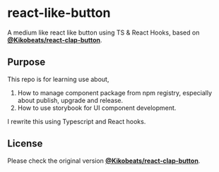 <!--
 * @Date: 2019-11-18 17:32:25
 * @LastEditors: Tian Zhi
 * @LastEditTime: 2019-11-20 19:36:28
 -->
 # react-like-button
A medium like react like button using TS & React Hooks, based on **[@Kikobeats/react-clap-button](https://github.com/Kikobeats/react-clap-button)**.  

## Purpose
This repo is for learning use about,  
1. How to manage component package from npm registry, especially about publish, upgrade and release.  
2. How to use storybook for UI component development.

I rewrite this using Typescript and React hooks.  

## License
Please check the original version **[@Kikobeats/react-clap-button](https://github.com/Kikobeats/react-clap-button)**.
